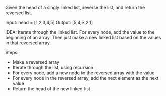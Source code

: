 Given the head of a singly linked list, reverse the list, and return the reversed list.

Input: head = [1,2,3,4,5]
Output: [5,4,3,2,1]

IDEA: Iterate through the linked list. For every node, add the value to the beginning of an array.
Then just make a new linked list based on the values in that reversed array.

Steps:

- Make a reversed array
- Iterate through the list, using recursion
- For every node, add a new node to the reversed array with the value
- For every node in the reversed array, add the next element as the next value
- Return the head of the new linked list

<script>
    function ListNode (value, next) {
        this.value = value;
        this.next = next;
    }

    function reverseLinkedList(head){
        make reversed array
        let addToReversed = (head) => {
            array.push(ListNode(head.value))
            if (head.next) addToReversed(head.next)
        }
        for (every node in the array except the last){
            Node.next = nextNode
        }
    }
</script>
